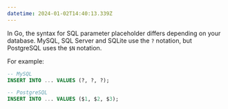 ```yaml
---
datetime: 2024-01-02T14:40:13.339Z
---
```


In Go, the syntax for SQL parameter placeholder differs depending on your database. MySQL, SQL Server and SQLite use the `?` notation, but PostgreSQL uses the `$N` notation.

For example:

```sql
-- MySQL
INSERT INTO ... VALUES (?, ?, ?);

-- PostgreSQL
INSERT INTO ... VALUES ($1, $2, $3);
```
